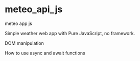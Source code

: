 # meteo_api_js
meteo app js

Simple weather web app with Pure JavaScript, no framework.

DOM manipulation

How to use async and await functions
